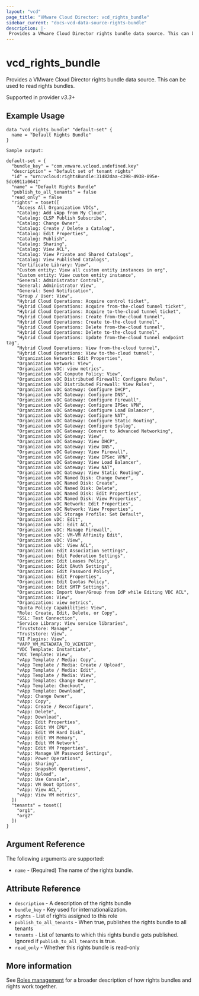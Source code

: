 ```yaml
---
layout: "vcd"
page_title: "VMware Cloud Director: vcd_rights_bundle"
sidebar_current: "docs-vcd-data-source-rights-bundle"
description: |-
 Provides a VMware Cloud Director rights bundle data source. This can be used to read rights bundles.
---
```


# vcd\_rights\_bundle

Provides a VMware Cloud Director rights bundle data source. This can be used to read rights bundles.

Supported in provider *v3.3+*

## Example Usage

```hcl
data "vcd_rights_bundle" "default-set" {
  name = "Default Rights Bundle"
}
```

```
Sample output:

default-set = {
  "bundle_key" = "com.vmware.vcloud.undefined.key"
  "description" = "Default set of tenant rights"
  "id" = "urn:vcloud:rightsBundle:31482daa-c398-4938-895e-5dc6911a0641"
  "name" = "Default Rights Bundle"
  "publish_to_all_tenants" = false
  "read_only" = false
  "rights" = toset([
    "Access All Organization VDCs",
    "Catalog: Add vApp from My Cloud",
    "Catalog: CLSP Publish Subscribe",
    "Catalog: Change Owner",
    "Catalog: Create / Delete a Catalog",
    "Catalog: Edit Properties",
    "Catalog: Publish",
    "Catalog: Sharing",
    "Catalog: View ACL",
    "Catalog: View Private and Shared Catalogs",
    "Catalog: View Published Catalogs",
    "Certificate Library: View",
    "Custom entity: View all custom entity instances in org",
    "Custom entity: View custom entity instance",
    "General: Administrator Control",
    "General: Administrator View",
    "General: Send Notification",
    "Group / User: View",
    "Hybrid Cloud Operations: Acquire control ticket",
    "Hybrid Cloud Operations: Acquire from-the-cloud tunnel ticket",
    "Hybrid Cloud Operations: Acquire to-the-cloud tunnel ticket",
    "Hybrid Cloud Operations: Create from-the-cloud tunnel",
    "Hybrid Cloud Operations: Create to-the-cloud tunnel",
    "Hybrid Cloud Operations: Delete from-the-cloud tunnel",
    "Hybrid Cloud Operations: Delete to-the-cloud tunnel",
    "Hybrid Cloud Operations: Update from-the-cloud tunnel endpoint tag",
    "Hybrid Cloud Operations: View from-the-cloud tunnel",
    "Hybrid Cloud Operations: View to-the-cloud tunnel",
    "Organization Network: Edit Properties",
    "Organization Network: View",
    "Organization VDC: view metrics",
    "Organization vDC Compute Policy: View",
    "Organization vDC Distributed Firewall: Configure Rules",
    "Organization vDC Distributed Firewall: View Rules",
    "Organization vDC Gateway: Configure DHCP",
    "Organization vDC Gateway: Configure DNS",
    "Organization vDC Gateway: Configure Firewall",
    "Organization vDC Gateway: Configure IPSec VPN",
    "Organization vDC Gateway: Configure Load Balancer",
    "Organization vDC Gateway: Configure NAT",
    "Organization vDC Gateway: Configure Static Routing",
    "Organization vDC Gateway: Configure Syslog",
    "Organization vDC Gateway: Convert to Advanced Networking",
    "Organization vDC Gateway: View",
    "Organization vDC Gateway: View DHCP",
    "Organization vDC Gateway: View DNS",
    "Organization vDC Gateway: View Firewall",
    "Organization vDC Gateway: View IPSec VPN",
    "Organization vDC Gateway: View Load Balancer",
    "Organization vDC Gateway: View NAT",
    "Organization vDC Gateway: View Static Routing",
    "Organization vDC Named Disk: Change Owner",
    "Organization vDC Named Disk: Create",
    "Organization vDC Named Disk: Delete",
    "Organization vDC Named Disk: Edit Properties",
    "Organization vDC Named Disk: View Properties",
    "Organization vDC Network: Edit Properties",
    "Organization vDC Network: View Properties",
    "Organization vDC Storage Profile: Set Default",
    "Organization vDC: Edit",
    "Organization vDC: Edit ACL",
    "Organization vDC: Manage Firewall",
    "Organization vDC: VM-VM Affinity Edit",
    "Organization vDC: View",
    "Organization vDC: View ACL",
    "Organization: Edit Association Settings",
    "Organization: Edit Federation Settings",
    "Organization: Edit Leases Policy",
    "Organization: Edit OAuth Settings",
    "Organization: Edit Password Policy",
    "Organization: Edit Properties",
    "Organization: Edit Quotas Policy",
    "Organization: Edit SMTP Settings",
    "Organization: Import User/Group from IdP while Editing VDC ACL",
    "Organization: View",
    "Organization: view metrics",
    "Quota Policy Capabilities: View",
    "Role: Create, Edit, Delete, or Copy",
    "SSL: Test Connection",
    "Service Library: View service libraries",
    "Truststore: Manage",
    "Truststore: View",
    "UI Plugins: View",
    "VAPP_VM_METADATA_TO_VCENTER",
    "VDC Template: Instantiate",
    "VDC Template: View",
    "vApp Template / Media: Copy",
    "vApp Template / Media: Create / Upload",
    "vApp Template / Media: Edit",
    "vApp Template / Media: View",
    "vApp Template: Change Owner",
    "vApp Template: Checkout",
    "vApp Template: Download",
    "vApp: Change Owner",
    "vApp: Copy",
    "vApp: Create / Reconfigure",
    "vApp: Delete",
    "vApp: Download",
    "vApp: Edit Properties",
    "vApp: Edit VM CPU",
    "vApp: Edit VM Hard Disk",
    "vApp: Edit VM Memory",
    "vApp: Edit VM Network",
    "vApp: Edit VM Properties",
    "vApp: Manage VM Password Settings",
    "vApp: Power Operations",
    "vApp: Sharing",
    "vApp: Snapshot Operations",
    "vApp: Upload",
    "vApp: Use Console",
    "vApp: VM Boot Options",
    "vApp: View ACL",
    "vApp: View VM metrics",
  ])
  "tenants" = toset([
    "org1",
    "org2"
  ])
}
```


## Argument Reference

The following arguments are supported:

* `name` - (Required) The name of the rights bundle.

## Attribute Reference

* `description` - A description of the rights bundle
* `bundle_key` - Key used for internationalization.
* `rights` - List of rights assigned to this role
* `publish_to_all_tenants` - When true, publishes the rights bundle to all tenants
* `tenants` - List of tenants to which this rights bundle gets published. Ignored if `publish_to_all_tenants` is true.
* `read_only` - Whether this rights bundle is read-only

## More information

See [Roles management](/docs/providers/vcd/guides/roles_management.html) for a broader description of how rights bundles and
rights work together.
